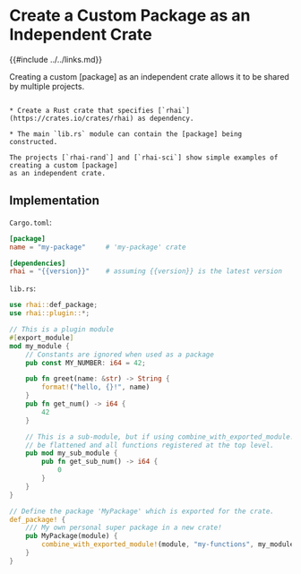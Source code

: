 Create a Custom Package as an Independent Crate
===============================================

{{#include ../../links.md}}

Creating a custom [package] as an independent crate allows it to be shared by multiple projects.

```admonish abstract.small "Key concepts"

* Create a Rust crate that specifies [`rhai`](https://crates.io/crates/rhai) as dependency.

* The main `lib.rs` module can contain the [package] being constructed.
```

```admonish example.small
The projects [`rhai-rand`] and [`rhai-sci`] show simple examples of creating a custom [package]
as an independent crate.
```


Implementation
--------------

`Cargo.toml`:

```toml
[package]
name = "my-package"     # 'my-package' crate

[dependencies]
rhai = "{{version}}"    # assuming {{version}} is the latest version
```

`lib.rs`:

```rust
use rhai::def_package;
use rhai::plugin::*;

// This is a plugin module
#[export_module]
mod my_module {
    // Constants are ignored when used as a package
    pub const MY_NUMBER: i64 = 42;

    pub fn greet(name: &str) -> String {
        format!("hello, {}!", name)
    }
    pub fn get_num() -> i64 {
        42
    }

    // This is a sub-module, but if using combine_with_exported_module!, it will
    // be flattened and all functions registered at the top level.
    pub mod my_sub_module {
        pub fn get_sub_num() -> i64 {
            0
        }
    }
}

// Define the package 'MyPackage' which is exported for the crate.
def_package! {
    /// My own personal super package in a new crate!
    pub MyPackage(module) {
        combine_with_exported_module!(module, "my-functions", my_module);
    }
}
```
